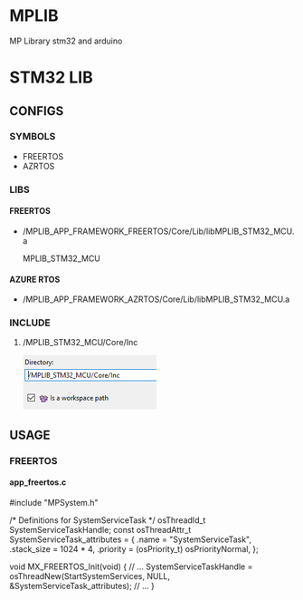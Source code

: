 # MPLIB
 MP Library stm32 and arduino

# STM32 LIB

## CONFIGS

### SYMBOLS

- FREERTOS
- AZRTOS

### LIBS

#### FREERTOS

- /MPLIB_APP_FRAMEWORK_FREERTOS/Core/Lib/libMPLIB_STM32_MCU.a
    
    MPLIB_STM32_MCU

#### AZURE RTOS

- /MPLIB_APP_FRAMEWORK_AZRTOS/Core/Lib/libMPLIB_STM32_MCU.a

### INCLUDE

1. /MPLIB_STM32_MCU/Core/Inc

    ![alt text](image-1.png)

## USAGE

### FREERTOS

#### app_freertos.c
#include "MPSystem.h"

/* Definitions for SystemServiceTask */
osThreadId_t SystemServiceTaskHandle;
const osThreadAttr_t SystemServiceTask_attributes = {
  .name = "SystemServiceTask",
  .stack_size = 1024 * 4,
  .priority = (osPriority_t) osPriorityNormal,
};

void MX_FREERTOS_Init(void) {
    // ...
    SystemServiceTaskHandle = osThreadNew(StartSystemServices, NULL, &SystemServiceTask_attributes);
    // ...
}